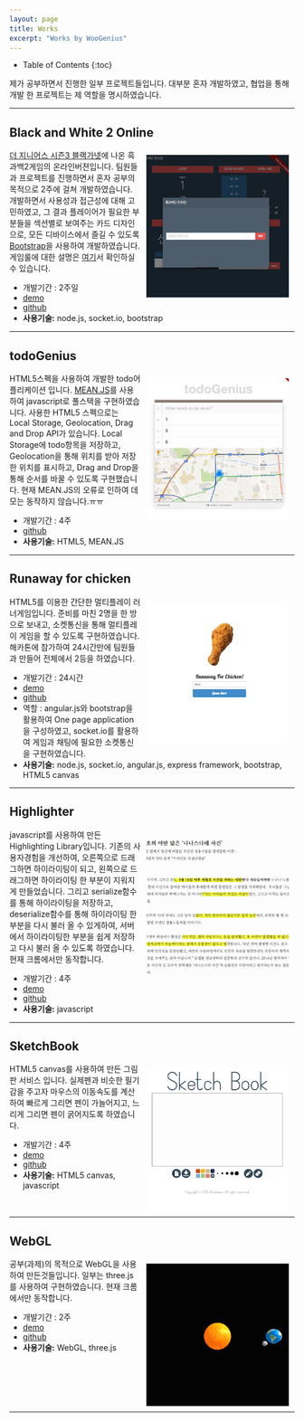 ```yaml
---
layout: page
title: Works
excerpt: "Works by WooGenius"
---
```


* Table of Contents
{:toc}

제가 공부하면서 진행한 일부 프로젝트들입니다. 대부분 혼자 개발하였고, 협업을 통해 개발 한 프로젝트는 제 역할을 명시하였습니다.

---

## Black and White 2 Online

<img src="/images/works/bnw2.png" alt="image" style="float:right; width:50%; margin:10px;">

[더 지니어스 시즌3 블랙가넷](http://program.interest.me/tvn/thegenius3)에 나온 흑과백2게임의 온라인버젼입니다. 팀원들과 프로젝트를 진행하면서 혼자 공부의 목적으로 2주에 걸쳐 개발하였습니다. 개발하면서 사용성과 접근성에 대해 고민하였고, 그 결과 플레이어가 필요한 부분들을 섹션별로 보여주는 카드 디자인으로, 모든 디바이스에서 즐길 수 있도록 [Bootstrap](http://getbootstrap.com/)을 사용하여 개발하였습니다. 게임룰에 대한 설명은 [여기](http://www.youtube.com/watch?v=eb5cGFRrmsg)서 확인하실 수 있습니다.

* 개발기간 : 2주일
* [demo](http://woogenius.me/works/node.js/genius-game-bnw2/)
* [github](https://github.com/WooGenius/genius-game-bnw2)
* **사용기술:** node.js, socket.io, bootstrap

<hr style="clear:both;">

## todoGenius

<img src="/images/works/todoGenius.png" alt="image" style="float:right; width:50%; margin:10px;">

HTML5스펙을 사용하여 개발한 todo어플리케이션 입니다. [MEAN.JS](http://meanjs.org/)를 사용하여 javascript로 풀스택을 구현하였습니다. 사용한 HTML5 스펙으로는 Local Storage, Geolocation, Drag and Drop API가 있습니다. Local Storage에 todo항목을 저장하고, Geolocation을 통해 위치를 받아 저장한 위치를 표시하고, Drag and Drop을 통해 순서를 바꿀 수 있도록 구현했습니다. 현재 MEAN.JS의 오류로 인하여 데모는 동작하지 않습니다.ㅠㅠ

* 개발기간 : 4주
* [github](https://github.com/WooGenius/todoGenius)
* **사용기술:** HTML5, MEAN.JS

<hr style="clear:both;">

## Runaway for chicken

<img src="/images/works/rafc.png" alt="image" style="float:right; width:50%; margin:10px;">

HTML5를 이용한 간단한 멀티플레이 러너게임입니다. 준비를 마친 2명을 한 방으로 보내고, 소켓통신을 통해 멀티플레이 게임을 할 수 있도록 구현하였습니다. 해카톤에 참가하여 24시간만에 팀원들과 만들어 전체에서 2등을 하였습니다.

* 개발기간 : 24시간
* [demo](http://woogenius.me/works/node.js/runaway-for-chicken/)
* [github](https://github.com/WooGenius/runawayforchicken)
* 역할 : angular.js와 bootstrap을 활용하여 One page application을 구성하였고, socket.io를 활용하여 게임과 채팅에 필요한 소켓통신을 구현하였습니다.
* **사용기술:** node.js, socket.io, angular.js, express framework, bootstrap, HTML5 canvas

<hr style="clear:both;">


## Highlighter

<img src="/images/works/highlighter.png" alt="image" style="float:right; width:50%; margin:10px;">

javascript를 사용하여 만든 Highlighting Library입니다. 기존의 사용자경험을 개선하여, 오른쪽으로 드래그하면 하이라이팅이 되고, 왼쪽으로 드래그하면 하이라이팅 한 부분이 지워지게 만들었습니다. 그리고 serialize함수를 통해 하이라이팅을 저장하고, deserialize함수를 통해 하이라이팅 한 부분을 다시 불러 올 수 있게하여, 서버에서 하이라이팅한 부분을 쉽게 저장하고 다시 불러 올 수 있도록 하였습니다. 현재 크롬에서만 동작합니다.

* 개발기간 : 4주
* [demo](http://woogenius.me/works/highlighter/)
* [github](https://github.com/WooGenius/HighlighterJs)
* **사용기술:** javascript

<hr style="clear:both;">

## SketchBook

<img src="/images/works/sketchbook.png" alt="image" style="float:right; width:50%; margin:10px;">

HTML5 canvas를 사용하여 만든 그림판 서비스 입니다. 실제펜과 비슷한 필기감을 주고자 마우스의 이동속도를 계산하여 빠르게 그리면 펜이 가늘어지고, 느리게 그리면 펜이 굵어지도록 하였습니다.

* 개발기간 : 4주
* [demo](http://woogenius.me/works/sketchbook/)
* [github](https://github.com/WooGenius/sketchbook)
* **사용기술:** HTML5 canvas, javascript

<hr style="clear:both;">

## WebGL

<img src="/images/works/webgl.png" alt="image" style="float:right; width:50%; margin:10px;">

공부(과제)의 목적으로 WebGL을 사용하여 만든것들입니다. 일부는 three.js를 사용하여 구현하였습니다. 현재 크롬에서만 동작합니다.

* 개발기간 : 2주
* [demo](http://woogenius.me/works/webgl-homework/)
* [github](https://github.com/WooGenius/webgl-homework)
* **사용기술:** WebGL, three.js

<hr style="clear:both;">

